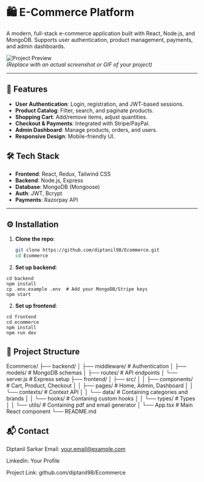 # 🛍️ E-Commerce Platform

A modern, full-stack e-commerce application built with React, Node.js, and MongoDB. Supports user authentication, product management, payments, and admin dashboards.

![Project Preview](https://via.placeholder.com/800x400?text=E-Commerce+Screenshot)  
*(Replace with an actual screenshot or GIF of your project)*

---

## 🚀 Features
- **User Authentication**: Login, registration, and JWT-based sessions.
- **Product Catalog**: Filter, search, and paginate products.
- **Shopping Cart**: Add/remove items, adjust quantities.
- **Checkout & Payments**: Integrated with Stripe/PayPal.
- **Admin Dashboard**: Manage products, orders, and users.
- **Responsive Design**: Mobile-friendly UI.

## 🛠️ Tech Stack
- **Frontend**: React, Redux, Tailwind CSS  
- **Backend**: Node.js, Express  
- **Database**: MongoDB (Mongoose)  
- **Auth**: JWT, Bcrypt  
- **Payments**: Razorpay API  

---

## ⚙️ Installation
1. **Clone the repo**:
   ```bash
   git clone https://github.com/diptanil98/Ecommerce.git
   cd Ecommerce
2. **Set up backend**:
~~~
cd backend
npm install
cp .env.example .env  # Add your MongoDB/Stripe keys
npm start
~~~
2. **Set up frontend**:
~~~
cd frontend
cd ecommerce
npm install
npm run dev
~~~
## 📂 Project Structure

Ecommerce/
├── backend/
│   ├── middleware/        # Authentication
│   ├── models/            # MongoDB schemas
│   ├── routes/            # API endpoints
│   └── server.js          # Express setup
├── frontend/
│   ├── src/
│   │   ├── components/    # Cart, Product, Checkout
│   │   ├── pages/         # Home, Admin, Dashboard
│   │   └── contexts/      # Context API
│   │   └── data/          # Containing categories and brands
│   │   └── hooks/         # Contaning custom hooks
│   │   └── types/         # Types
│   │   └── utils/         # Containing pdf and email generator
│   └── App.tsx            # Main React component
└── README.md

## 📬 Contact
Diptanil Sarkar
Email: your.email@example.com

LinkedIn: Your Profile

Project Link: github.com/diptanil98/Ecommerce
